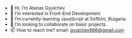 - 👋 Hi, I’m Atanas Gyulchev
- 👀 I’m interested in Front-End Development.
- 🌱 I’m currently learning JavaScript at SoftUni, Bulgaria.
- 💞️ I’m looking to collaborate on basic projects.
- 📫 How to reach me?
      email: gyulchev666@gmail.com

<!---
AtanasG6/AtanasG6 is a ✨ special ✨ repository because its `README.md` (this file) appears on your GitHub profile.
You can click the Preview link to take a look at your changes.
--->
